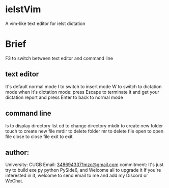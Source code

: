 # ielstVim
A vim-like text editor for ielst dictation
# Brief
F3 to switch between text editor and command line
## text editor
It's default normal mode
I to switch to insert mode
W to switch to dictation mode
when It's dictation mode:
press Escape to terminate it and get your dictation report
and press Enter to back to normal mode
## command line
ls to display directory list
cd to change directory
mkdir to create new folder
touch to create new file
mrdir to delete folder
mr to delete file
open to open file
close to close file
exit to exit
## author:
University: CUGB
Email: 3486943371mzc@gmail.com
commitment:
It's just try to build exe py python PySide6, and Welcome all to upgrade it
If you're interested in it, welcome to send email to me and add my Discord or WeChat.
